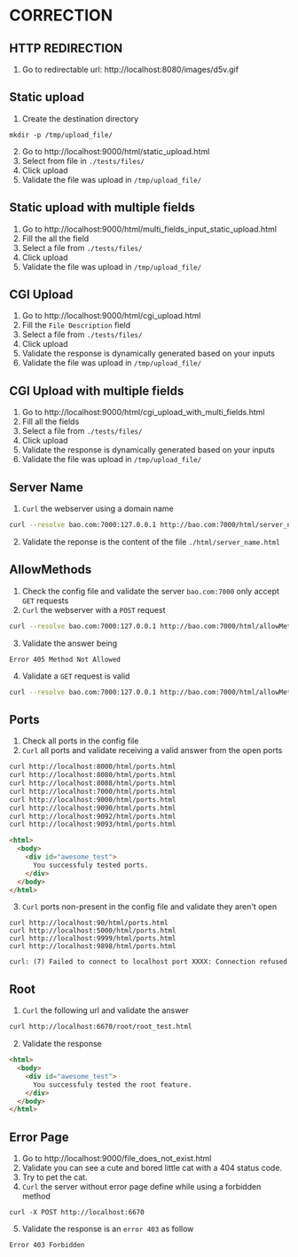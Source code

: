 # CORRECTION

## HTTP REDIRECTION

1. Go to redirectable url:
http://localhost:8080/images/d5v.gif

## Static upload

1. Create the destination directory
```
mkdir -p /tmp/upload_file/
```
2. Go to http://localhost:9000/html/static_upload.html
3. Select from file in `./tests/files/`
4. Click upload
5. Validate the file was upload in `/tmp/upload_file/`

## Static upload with multiple fields

1. Go to http://localhost:9000/html/multi_fields_input_static_upload.html
2. Fill the all the field
3. Select a file from `./tests/files/`
4. Click upload
5. Validate the file was upload in `/tmp/upload_file/`

## CGI Upload

1. Go to http://localhost:9000/html/cgi_upload.html
2. Fill the `File Description` field
3. Select a file from `./tests/files/`
4. Click upload
5. Validate the response is dynamically generated based on your inputs
6. Validate the file was upload in `/tmp/upload_file/`

## CGI Upload with multiple fields

1. Go to http://localhost:9000/html/cgi_upload_with_multi_fields.html
2. Fill all the fields
3. Select a file from `./tests/files/`
4. Click upload
5. Validate the response is dynamically generated based on your inputs
6. Validate the file was upload in `/tmp/upload_file/`

## Server Name

1. `Curl` the webserver using a domain name
```sh
curl --resolve bao.com:7000:127.0.0.1 http://bao.com:7000/html/server_name.html
```
2. Validate the reponse is the content of the file `./html/server_name.html`

## AllowMethods

1. Check the config file and validate the server `bao.com:7000` only accept `GET` requests
2. `Curl` the webserver with a `POST` request
```sh
curl --resolve bao.com:7000:127.0.0.1 http://bao.com:7000/html/allowMethods.html -X POST
```
3. Validate the answer being
```
Error 405 Method Not Allowed
```
4. Validate a `GET` request is valid
```sh
curl --resolve bao.com:7000:127.0.0.1 http://bao.com:7000/html/allowMethods.html -X POST
```

## Ports

1. Check all ports in the config file
2. `Curl` all ports and validate receiving a valid answer from the open ports
```sh
curl http://localhost:8000/html/ports.html
curl http://localhost:8080/html/ports.html
curl http://localhost:8088/html/ports.html
curl http://localhost:7000/html/ports.html
curl http://localhost:9000/html/ports.html
curl http://localhost:9090/html/ports.html
curl http://localhost:9092/html/ports.html
curl http://localhost:9093/html/ports.html
```
```html
<html>
  <body>
	<div id="awesome_test">
	  You successfuly tested ports.
	</div>
  </body>
</html>
```
3. `Curl` ports non-present in the config file and validate they aren't open
```
curl http://localhost:90/html/ports.html
curl http://localhost:5000/html/ports.html
curl http://localhost:9999/html/ports.html
curl http://localhost:9898/html/ports.html
```

```
curl: (7) Failed to connect to localhost port XXXX: Connection refused
```

## Root

1. `Curl` the following url and validate the answer
```sh
curl http://localhost:6670/root/root_test.html
```
2. Validate the response
```html
<html>
  <body>
	<div id="awesome_test">
	  You successfuly tested the root feature.
	</div>
  </body>
</html>
```

## Error Page

1. Go to http://localhost:9000/file_does_not_exist.html
2. Validate you can see a cute and bored little cat with a 404 status code.
3. Try to pet the cat.
4. `Curl` the server without error page define while using a forbidden method
```
curl -X POST http://localhost:6670
```
5. Validate the response is an `error 403` as follow
```
Error 403 Forbidden
```
